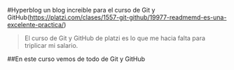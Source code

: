 #Hyperblog
un blog increible para el curso de Git y GitHub(https://platzi.com/clases/1557-git-github/19977-readmemd-es-una-excelente-practica/)

>El curso de Git y GitHub de platzi es lo que me hacia falta para triplicar mi salario.
>

##En este curso vemos  de todo de Git y GitHub